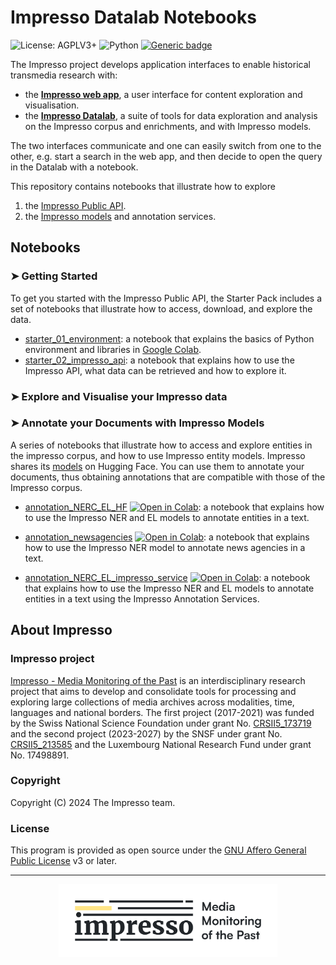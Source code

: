 # Impresso Datalab Notebooks

![License: AGPLV3+](https://img.shields.io/badge/License-AGPLV3+-brightgreen.svg) ![Python](https://img.shields.io/badge/Python->=3.10-blue.svg) [![Generic badge](https://img.shields.io/badge/Status-WIP!-red.svg)](https://shields.io/)

The Impresso project develops application interfaces to enable historical transmedia research with:

- the **[Impresso web app](https://impresso-project.ch/app)**, a user interface for content exploration and visualisation.
- the **[Impresso Datalab]()**, a suite of tools for data exploration and analysis on the Impresso corpus and enrichments, and with Impresso models.

The two interfaces communicate and one can easily switch from one to the other, e.g. start a search in the web app, and then decide to open the query in the Datalab with a notebook.

This repository contains notebooks that illustrate how to explore

1. the [Impresso Public API]().
2. the [Impresso models](https://huggingface.co/impresso-project) and annotation services.

## Notebooks

### ➤ Getting Started

To get you started with the Impresso Public API, the Starter Pack includes a set of notebooks that illustrate how to access, download, and explore the data.

- [starter_01_environment](): a notebook that explains the basics of Python environment and libraries in [Google Colab](https://colab.google/).
- [starter_02_impresso_api](): a notebook that explains how to use the Impresso API, what data can be retrieved and how to explore it.

### ➤ Explore and Visualise your Impresso data

### ➤ Annotate your Documents with Impresso Models

A series of notebooks that illustrate how to access and explore entities in the impresso corpus, and how to use Impresso entity models. Impresso shares its [models](https://huggingface.co/impresso-project) on Hugging Face. You can use them to annotate your documents, thus obtaining annotations that are compatible with those of the Impresso corpus.

- [annotation_NERC_EL_HF](https://github.com/impresso/impresso-datalab-notebooks/blob/main/entity/annotation_NERC_EL_HF.ipynb) [![Open in Colab](https://colab.research.google.com/assets/colab-badge.svg)](https://colab.research.google.com/github/impresso/impresso-datalab-notebooks/blob/main/entity/annotation_NERC_EL_HF.ipynb): a notebook that explains how to use the Impresso NER and EL models to annotate entities in a text.

- [annotation_newsagencies](https://github.com/impresso/impresso-datalab-notebooks/blob/main/entity/annotation_newsagencies.ipynb) [![Open in Colab](https://colab.research.google.com/assets/colab-badge.svg)](https://colab.research.google.com/github/impresso/impresso-datalab-notebooks/blob/main/entity/annotation_newsagencies.ipynb): a notebook that explains how to use the Impresso NER model to annotate news agencies in a text.

- [annotation_NERC_EL_impresso_service](https://github.com/impresso/impresso-datalab-notebooks/blob/main/entity/annotation_NERC_EL_impresso_service.ipynb) [![Open in Colab](https://colab.research.google.com/assets/colab-badge.svg)](https://colab.research.google.com/github/impresso/impresso-datalab-notebooks/blob/main/entity/annotation_NERC_EL_impresso_service.ipynb): a notebook that explains how to use the Impresso NER and EL models to annotate entities in a text using the Impresso Annotation Services.

## About Impresso

### Impresso project

[Impresso - Media Monitoring of the Past](https://impresso-project.ch) is an
interdisciplinary research project that aims to develop and consolidate tools for
processing and exploring large collections of media archives across modalities, time,
languages and national borders. The first project (2017-2021) was funded by the Swiss
National Science Foundation under grant
No. [CRSII5_173719](http://p3.snf.ch/project-173719) and the second project (2023-2027)
by the SNSF under grant No. [CRSII5_213585](https://data.snf.ch/grants/grant/213585)
and the Luxembourg National Research Fund under grant No. 17498891.

### Copyright

Copyright (C) 2024 The Impresso team.

### License

This program is provided as open source under
the [GNU Affero General Public License](https://github.com/impresso/impresso-pyindexation/blob/master/LICENSE)
v3 or later.

---

<p align="center">
  <img src="https://github.com/impresso/impresso.github.io/blob/master/assets/images/3x1--Yellow-Impresso-Black-on-White--transparent.png?raw=true" width="350" alt="Impresso Project Logo"/>
</p>
